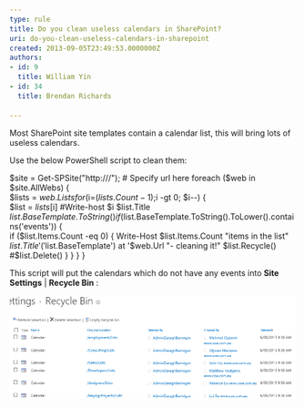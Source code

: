 ```yaml
---
type: rule
title: Do you clean useless calendars in SharePoint?
uri: do-you-clean-useless-calendars-in-sharepoint
created: 2013-09-05T23:49:53.0000000Z
authors:
- id: 9
  title: William Yin
- id: 34
  title: Brendan Richards

---
```


Most SharePoint site templates contain a calendar list, this will bring lots of useless calendars.

 
Use the below PowerShell script to clean them:

$site = Get-SPSite("http:///"); # Specify url here
foreach ($web in $site.AllWebs) {    
    $lists = $web.Lists
    for ($i=($lists.Count-1);$i -gt 0; $i--) {  
        $list = $lists[$i]
        #Write-host $i  $list.Title $list.BaseTemplate.ToString()
        if ($list.BaseTemplate.ToString().ToLower().contains('events')) {      
            if ($list.Items.Count -eq 0)
            {
                Write-Host $list.Items.Count "items in the list" $list.Title '('$list.BaseTemplate') at '$web.Url "- cleaning it!"
                $list.Recycle()
                #$list.Delete()
            }
        }
    }
}

This script will put the calendars which do not have any events into  **Site Settings** |  **Recycle Bin** :

![Empty Calendars in Recycle Bin folder](EmptyCalendarsInRecyckeBin.png)
